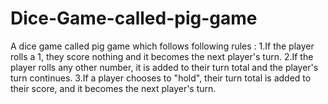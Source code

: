# Dice-Game-called-pig-game
A dice game called pig game which follows following rules :
   1.If the player rolls a 1, they score nothing and it becomes the next player's turn. 
   2.If the player rolls any other number, it is added to their turn total and the player's turn continues. 
   3.If a player chooses to "hold", their turn total is added to their score, and it becomes the next player's turn.
